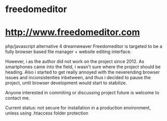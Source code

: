 # freedomeditor
# http://www.freedomeditor.com

php/javascript alternative 4 dreamweaver
Freedomeditor is targeted to be a fully browser based file manager + website editing interface.

However, i as the author did not work on the project since 2012. As smartphones came into the field, i wasn't sure where the project should be heading.
Also i started to get really annoyed with the neverending browser issues and inconsistenties inbetween, and thus i decided to pause the project, 
until browser development would start to stabilize.

Anyone interested in commiting or discussing project future is welcome to contact me.

Current status: not secure for installation in a production environment, unless using .htaccess folder protection
